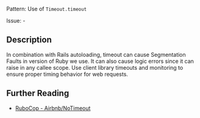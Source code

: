 Pattern: Use of `Timeout.timeout`

Issue: -

## Description

In combination with Rails autoloading, timeout can cause Segmentation Faults in version of Ruby we use. It can also cause logic errors since it can raise in any callee scope. Use client library timeouts and monitoring to ensure proper timing behavior for web requests.

## Further Reading

* [RuboCop - Airbnb/NoTimeout](https://github.com/airbnb/ruby/blob/master/rubocop-airbnb/lib/rubocop/cop/airbnb/no_timeout.rb)
